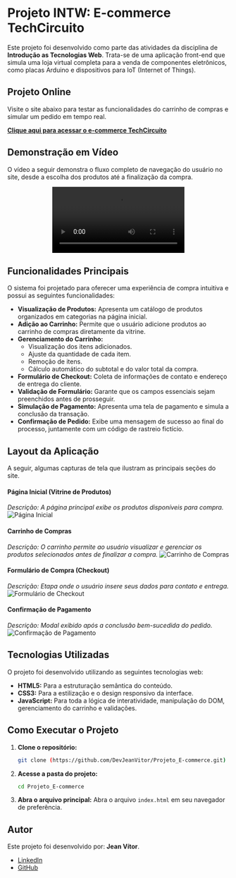 # Projeto INTW: E-commerce TechCircuito

Este projeto foi desenvolvido como parte das atividades da disciplina de **Introdução as Tecnologias Web**. Trata-se de uma aplicação front-end que simula uma loja virtual completa para a venda de componentes eletrônicos, como placas Arduino e dispositivos para IoT (Internet of Things).

## Projeto Online

Visite o site abaixo para testar as funcionalidades do carrinho de compras e simular um pedido em tempo real.

**[Clique aqui para acessar o e-commerce TechCircuito](https://devjeanvitor.github.io/Projeto_E-commerce/)**
## Demonstração em Vídeo

O vídeo a seguir demonstra o fluxo completo de navegação do usuário no site, desde a escolha dos produtos até a finalização da compra.

<div align="center">
  <video src="https://github.com/user-attachments/assets/5b3e1ca9-8795-447a-85f9-1463f392b69d" controls="controls" style="max-width: 800px;"></video>
</div>

## Funcionalidades Principais

O sistema foi projetado para oferecer uma experiência de compra intuitiva e possui as seguintes funcionalidades:

- **Visualização de Produtos:** Apresenta um catálogo de produtos organizados em categorias na página inicial.
- **Adição ao Carrinho:** Permite que o usuário adicione produtos ao carrinho de compras diretamente da vitrine.
- **Gerenciamento do Carrinho:**
  - Visualização dos itens adicionados.
  - Ajuste da quantidade de cada item.
  - Remoção de itens.
  - Cálculo automático do subtotal e do valor total da compra.
- **Formulário de Checkout:** Coleta de informações de contato e endereço de entrega do cliente.
- **Validação de Formulário:** Garante que os campos essenciais sejam preenchidos antes de prosseguir.
- **Simulação de Pagamento:** Apresenta uma tela de pagamento e simula a conclusão da transação.
- **Confirmação de Pedido:** Exibe uma mensagem de sucesso ao final do processo, juntamente com um código de rastreio fictício.

## Layout da Aplicação

A seguir, algumas capturas de tela que ilustram as principais seções do site.

#### Página Inicial (Vitrine de Produtos)
*Descrição: A página principal exibe os produtos disponíveis para compra.*
![Página Inicial](https://github.com/user-attachments/assets/7aa4456f-7a03-4787-a825-b20778bc9401)

#### Carrinho de Compras
*Descrição: O carrinho permite ao usuário visualizar e gerenciar os produtos selecionados antes de finalizar a compra.*
![Carrinho de Compras](https://github.com/user-attachments/assets/3dd8325d-6bee-4efb-83ea-67fb3accd664)

#### Formulário de Compra (Checkout)
*Descrição: Etapa onde o usuário insere seus dados para contato e entrega.*
![Formulário de Checkout](https://github.com/user-attachments/assets/e67733a3-f65b-41c5-8b26-04a2a02bf72c)

#### Confirmação de Pagamento
*Descrição: Modal exibido após a conclusão bem-sucedida do pedido.*
![Confirmação de Pagamento](https://github.com/user-attachments/assets/cc826ef5-eee2-4d42-9b16-00025cd33653)

## Tecnologias Utilizadas

O projeto foi desenvolvido utilizando as seguintes tecnologias web:

- **HTML5:** Para a estruturação semântica do conteúdo.
- **CSS3:** Para a estilização e o design responsivo da interface.
- **JavaScript:** Para toda a lógica de interatividade, manipulação do DOM, gerenciamento do carrinho e validações.

## Como Executar o Projeto

1.  **Clone o repositório:**
    ```bash
    git clone (https://github.com/DevJeanVitor/Projeto_E-commerce.git)
    ```
2.  **Acesse a pasta do projeto:**
    ```bash
    cd Projeto_E-commerce
    ```
3.  **Abra o arquivo principal:**
    Abra o arquivo `index.html` em seu navegador de preferência.

## Autor

Este projeto foi desenvolvido por: **Jean Vítor**.



- [LinkedIn](www.linkedin.com/in/devjeanvitor)
- [GitHub](https://github.com/DevJeanVitor)
